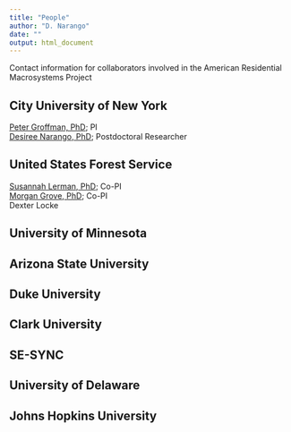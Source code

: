 ```yaml
---
title: "People"
author: "D. Narango"
date: ""
output: html_document
---
```

Contact information for collaborators involved in the American Residential Macrosystems Project

## City University of New York
[Peter Groffman, PhD](http://www.asrc.cuny.edu/about/people-profiles/peter-groffman/); PI  
[Desiree Narango, PhD](https://desireelnarango.weebly.com/); Postdoctoral Researcher  
  
## United States Forest Service 
[Susannah Lerman, PhD](https://www.nrs.fs.fed.us/people/sblerman); Co-PI    
[Morgan Grove, PhD](https://www.nrs.fs.fed.us/people/mgrove); Co-PI  
Dexter Locke  

## University of Minnesota  

## Arizona State University 

## Duke University  

## Clark University  

## SE-SYNC  

## University of Delaware  

## Johns Hopkins University  


